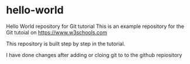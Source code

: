 # hello-world
Hello World repository for Git tutorial
This is an example repository for the Git tutoial on https://www.w3schools.com

This repository is built step by step in the tutorial.

I have done changes after adding or cloing git to to the github repiository